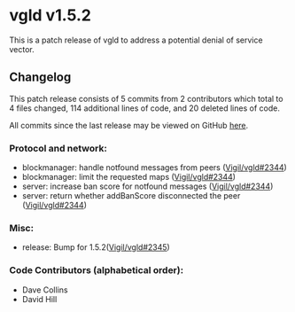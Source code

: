 # vgld v1.5.2

This is a patch release of vgld to address a potential denial of service vector.

## Changelog

This patch release consists of 5 commits from 2 contributors which total to 4 files changed, 114 additional lines of code, and 20 deleted lines of code.

All commits since the last release may be viewed on GitHub [here](https://github.com/vigilnetwork/vgl/compare/release-v1.5.1...release-v1.5.2).

### Protocol and network:

- blockmanager: handle notfound messages from peers ([Vigil/vgld#2344](https://github.com/vigilnetwork/vgl/pull/2344))
- blockmanager: limit the requested maps ([Vigil/vgld#2344](https://github.com/vigilnetwork/vgl/pull/2344))
- server: increase ban score for notfound messages ([Vigil/vgld#2344](https://github.com/vigilnetwork/vgl/pull/2344))
- server: return whether addBanScore disconnected the peer ([Vigil/vgld#2344](https://github.com/vigilnetwork/vgl/pull/2344))

### Misc:

- release: Bump for 1.5.2([Vigil/vgld#2345](https://github.com/vigilnetwork/vgl/pull/2345))

### Code Contributors (alphabetical order):

- Dave Collins
- David Hill
